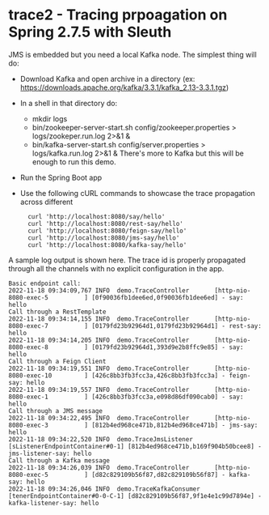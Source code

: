 # trace2  - Tracing prpoagation on Spring 2.7.5 with Sleuth

JMS is embedded but you need a local Kafka node. The simplest thing will do:

- Download Kafka and open archive in a directory (ex: https://downloads.apache.org/kafka/3.3.1/kafka_2.13-3.3.1.tgz)
- In a shell in that directory do:
	- mkdir logs
	- bin/zookeeper-server-start.sh config/zookeeper.properties > logs/zookeper.run.log 2>&1 &
	- bin/kafka-server-start.sh config/server.properties > logs/kafka.run.log 2>&1 &
	There's more to Kafka but this will be enough to run this demo.
- Run the Spring Boot app
- Use the following cURL commands to showcase the trace propagation across different 

		curl 'http://localhost:8080/say/hello'
		curl 'http://localhost:8080/rest-say/hello'
		curl 'http://localhost:8080/feign-say/hello'
		curl 'http://localhost:8080/jms-say/hello'
		curl 'http://localhost:8080/kafka-say/hello'

A sample log output is shown here. The trace id is properly propagated through all the channels with no explicit configuration in the app.

    Basic endpoint call:
    2022-11-18 09:34:09,767 INFO  demo.TraceController       [http-nio-8080-exec-5          ] [0f90036fb1dee6ed,0f90036fb1dee6ed] - say: hello
    Call through a RestTemplate
    2022-11-18 09:34:14,155 INFO  demo.TraceController       [http-nio-8080-exec-7          ] [0179fd23b92964d1,0179fd23b92964d1] - rest-say: hello
    2022-11-18 09:34:14,205 INFO  demo.TraceController       [http-nio-8080-exec-8          ] [0179fd23b92964d1,393d9e2b8ffc9e85] - say: hello
    Call through a Feign Client
    2022-11-18 09:34:19,551 INFO  demo.TraceController       [http-nio-8080-exec-10         ] [426c8bb3fb3fcc3a,426c8bb3fb3fcc3a] - feign-say: hello
    2022-11-18 09:34:19,557 INFO  demo.TraceController       [http-nio-8080-exec-1          ] [426c8bb3fb3fcc3a,e098d86df090cab0] - say: hello
    Call through a JMS message
    2022-11-18 09:34:22,495 INFO  demo.TraceController       [http-nio-8080-exec-3          ] [812b4ed968ce471b,812b4ed968ce471b] - jms-say: hello
    2022-11-18 09:34:22,520 INFO  demo.TraceJmsListener      [sListenerEndpointContainer#0-1] [812b4ed968ce471b,b169f904b50bcee8] - jms-listener-say: hello
    Call through a Kafka message
    2022-11-18 09:34:26,039 INFO  demo.TraceController       [http-nio-8080-exec-5          ] [d82c829109b56f87,d82c829109b56f87] - kafka-say: hello
    2022-11-18 09:34:26,046 INFO  demo.TraceKafkaConsumer    [tenerEndpointContainer#0-0-C-1] [d82c829109b56f87,9f1e4e1c99d7894e] - kafka-listener-say: hello

